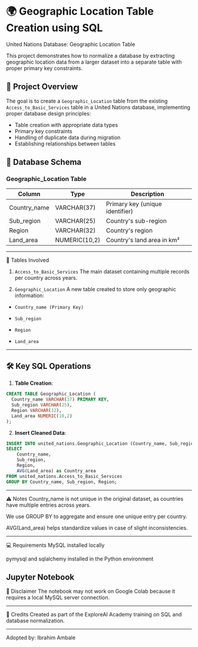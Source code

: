 # 🌍 Geographic Location Table Creation using SQL
United Nations Database: Geographic Location Table

This project demonstrates how to normalize a database by extracting geographic location data from a larger dataset into a separate table with proper primary key constraints.

## 📘 Project Overview

The goal is to create a `Geographic_Location` table from the existing `Access_to_Basic_Services` table in a United Nations database, implementing proper database design principles:

- Table creation with appropriate data types
- Primary key constraints
- Handling of duplicate data during migration
- Establishing relationships between tables

## 📂 Database Schema

### Geographic_Location Table
| Column        | Type         | Description                |
|---------------|--------------|----------------------------|
| Country_name  | VARCHAR(37)  | Primary key (unique identifier) |
| Sub_region    | VARCHAR(25)  | Country's sub-region        |
| Region        | VARCHAR(32)  | Country's region           |
| Land_area     | NUMERIC(10,2)| Country's land area in km² |
---
📂 Tables Involved
1. `Access_to_Basic_Services`
The main dataset containing multiple records per country across years.

2. `Geographic_Location`
A new table created to store only geographic information:

- `Country_name (Primary Key)`

- `Sub_region`

- `Region`

- `Land_area`
---
## 🛠️ Key SQL Operations

1. **Table Creation**:
```sql
CREATE TABLE Geographic_Location (
  Country_name VARCHAR(37) PRIMARY KEY,
  Sub_region VARCHAR(25),
  Region VARCHAR(32),
  Land_area NUMERIC(10,2)
);
```
2. **Insert Cleaned Data**:
```sql
INSERT INTO united_nations.Geographic_Location (Country_name, Sub_region, Region, Land_area)
SELECT 
    Country_name,
    Sub_region,
    Region,
    AVG(Land_area) as Country_area
FROM united_nations.Access_to_Basic_Services
GROUP BY Country_name, Sub_region, Region;
```
---
⚠️ Notes
Country_name is not unique in the original dataset, as countries have multiple entries across years.

We use GROUP BY to aggregate and ensure one unique entry per country.

AVG(Land_area) helps standardize values in case of slight inconsistencies.

---
💻 Requirements
MySQL installed locally

pymysql and sqlalchemy installed in the Python environment

Jupyter Notebook
---
📎 Disclaimer
The notebook may not work on Google Colab because it requires a local MySQL server connection.

---
📌 Credits
Created as part of the ExploreAI Academy training on SQL and database normalization.

---
Adopted by: Ibrahim Ambale
